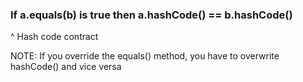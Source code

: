 ### If a.equals(b) is true then a.hashCode() == b.hashCode()
^ Hash code contract

NOTE: If you override the equals() method, you have to overwrite hashCode() and vice versa